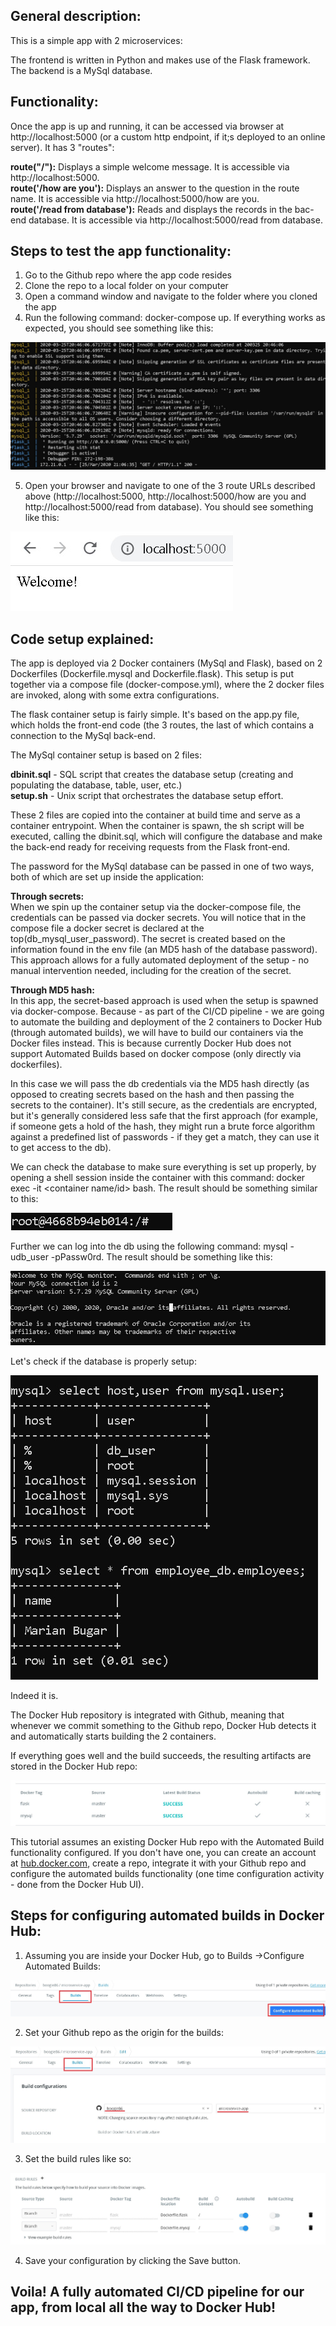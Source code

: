 ## General description:

This is a simple app with 2 microservices:

The frontend is written in Python and makes use of the Flask framework.
The backend is a MySql database.

## Functionality: 


Once the app is up and running, it can be accessed via 
browser at http://localhost:5000 (or a custom http endpoint, if it;s deployed to an
online server). It has 3 "routes":

**route("/"):** Displays a simple welcome message.  It is accessible via http://localhost:5000.  
**route('/how are you'):** Displays an answer to the question in the route name.  It is accessible via http://localhost:5000/how are you.  
**route('/read from database'):** Reads and displays the records in the bac-end database.  It is accessible via http://localhost:5000/read from database.

## Steps to test the app functionality:

1. Go to the Github repo where the app code resides
2. Clone the repo to a local folder on your computer
3. Open a command window and navigate to the folder where you cloned the app 
4. Run the following command: docker-compose up. If everything works as expected, you should see something like this:

![up_and_running](images/up_and_running.jpg)

5. Open your browser and navigate to one of the 3 route URLs described above (http://localhost:5000, http://localhost:5000/how are you and http://localhost:5000/read from database). You should see something like this:

![localhost](images/localhost.jpg)

## Code setup explained:

The app is deployed via 2 Docker containers (MySql and Flask), based on 2 Dockerfiles (Dockerfile.mysql and Dockerfile.flask).
This setup is put together via a compose file (docker-compose.yml), where the 2 docker files are invoked, along
with some extra configurations. 

The flask container setup is fairly simple. It's based on the app.py file, which holds the front-end code (the 3 routes, the last of which contains a connection to the MySql back-end.  

The MySql container setup is based on 2 files:

**dbinit.sql** - SQL script that creates the database setup (creating and populating the database, table, user, etc.)  
**setup.sh** - Unix script that orchestrates the database setup effort.

These 2 files are copied into the container at build time and serve as a container entrypoint. When the container is spawn, the sh script will be executed, calling the dbinit.sql, which will configure the database and make the back-end ready for receiving requests from the Flask front-end.

The password for the MySql database can be passed in one of two ways, both of which are set up inside the application:

**Through secrets:**  
When we spin up the container setup via the docker-compose file, the credentials can be passed via docker secrets.
You will notice that in the compose file a docker secret is declared at the top(db_mysql_user_password). The secret is created based on the 
information found in the env file (an MD5 hash of the database password). This approach allows for a fully automated deployment of the setup - no manual intervention needed, including for the creation of the secret. 

**Through MD5 hash:**  
In this app, the secret-based approach is used when the setup is spawned via docker-compose. Because - as part of the CI/CD pipeline - we are going to automate the building and deployment of the 2 containers to Docker Hub (through automated builds), we will have to build our containers via the Docker files instead. This is because currently Docker Hub does not support Automated Builds based on docker compose (only directly via dockerfiles). 

In this case we will pass the db credentials via the MD5 hash directly (as opposed to creating secrets based on the hash and then passing the secrets 
to the container). It's still secure, as the credentials are encrypted, but it's generally considered less safe that the first approach (for example, if someone gets a hold of the hash, they might run a brute force algorithm against a predefined list of passwords - if they get a match, they can use it to get access to the db). 

We can check the database to make sure everything is set up properly, by opening a shell session inside the container with this command:
docker exec -it  <container name/id> bash. The result should be something similar to this:

![command](images/exec_container.jpg)

Further we can log into the db using the following command: mysql -udb_user -pPassw0rd. The result should be something like this:

![connected_to_mysql](images/connected_to_mysql.jpg)

Let's check if the database is properly setup:

![query](images/mysql_queries.jpg)

Indeed it is.

The Docker Hub repository is integrated with Github, meaning that whenever we commit something to the Github repo, Docker Hub detects it and automatically starts building the 2 containers.   

If everything goes well and the build succeeds, the resulting artifacts are stored in the Docker Hub repo:

![success](images/build_succeeded.jpg)

This tutorial assumes an existing Docker Hub repo with the Automated Build functionality configured. If you don't have one, you can create an account at [hub.docker.com](http://hub.docker.com), create a repo, integrate it with your Github repo and configure the automated builds functionality (one time configuration activity - done from the Docker Hub UI). 

## Steps for configuring automated builds in Docker Hub:

1. Assuming you are inside your Docker Hub, go to Builds ->Configure Automated Builds:

![builds1](images/dockerhub_builds.jpg)

2. Set your Github repo as the origin for the builds:

![builds1](images/dockerhub_git_integration.jpg)

3. Set the build rules like so:

![builds1](images/dockerhub_builds2.jpg)

4. Save your configuration by clicking the Save button.

## Voila! A fully automated CI/CD pipeline for our app, from local all the way to Docker Hub!